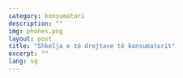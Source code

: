 ```yaml
---
category: konsumatori
description: ""
img: phones.png
layout: post
title: "Shkelja e të drejtave të konsumatorit"
excerpt: ""
lang: sq
---
```

